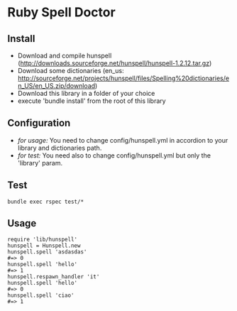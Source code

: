 Ruby Spell Doctor
============

Install
-------

* Download and compile hunspell (http://downloads.sourceforge.net/hunspell/hunspell-1.2.12.tar.gz)
* Download some dictionaries (en_us: http://sourceforge.net/projects/hunspell/files/Spelling%20dictionaries/en_US/en_US.zip/download)
* Download this library in a folder of your choice
* execute 'bundle install' from the root of this library

Configuration
-------------

* *for usage:* You need to change config/hunspell.yml in accordion to your library and dictionaries path.
* *for test:*  You need also to change config/hunspell.yml but only the 'library' param.

Test
----

    bundle exec rspec test/*

Usage
-----

    require 'lib/hunspell'
    hunspell = Hunspell.new 
    hunspell.spell 'asdasdas' 
    #=> 0 
    hunspell.spell 'hello'
    #=> 1
    hunspell.respawn_handler 'it'
    hunspell.spell 'hello'
    #=> 0
    hunspell.spell 'ciao'
    #=> 1


